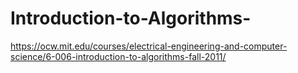 # Introduction-to-Algorithms-
https://ocw.mit.edu/courses/electrical-engineering-and-computer-science/6-006-introduction-to-algorithms-fall-2011/
